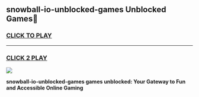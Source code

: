 
## snowball-io-unblocked-games Unblocked Games👋
<h3>
<a href="https://news.freeplayer.one?title=snowball-io-unblocked-games&ref=16F">CLICK TO PLAY</a></h3>
<hr>

<h3>
<a href="https://news.freeplayer.one?title=snowball-io-unblocked-games&ref=16F">CLICK 2 PLAY</a>
  
</h3>

<a href="https://news.freeplayer.one?title=snowball-io-unblocked-games&ref=16F/"><img src="https://clearcache.store/games.png"></a>


**snowball-io-unblocked-games games unblocked: Your Gateway to Fun and Accessible Online Gaming**
